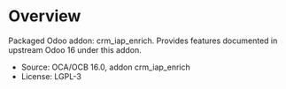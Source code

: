 # Overview

Packaged Odoo addon: crm_iap_enrich. Provides features documented in upstream Odoo 16 under this addon.

- Source: OCA/OCB 16.0, addon crm_iap_enrich
- License: LGPL-3
